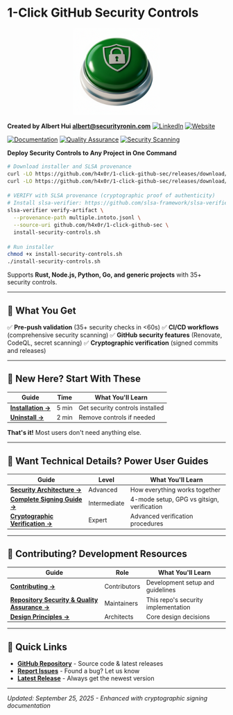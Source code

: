 # 1-Click GitHub Security Controls

<div align="center">
  <img src="./1-click-github-sec Logo.png" alt="1-Click GitHub Security" width="200">
</div>

**Created by Albert Hui <albert@securityronin.com>** [![LinkedIn](https://img.shields.io/badge/LinkedIn-0077B5?style=flat-square&logo=linkedin&logoColor=white)](https://www.linkedin.com/in/alberthui) [![Website](https://img.shields.io/badge/Website-4285F4?style=flat-square&logo=google-chrome&logoColor=white)](https://www.securityronin.com/)

[![Documentation](https://github.com/h4x0r/1-click-github-sec/actions/workflows/docs.yml/badge.svg?branch=main)](https://github.com/h4x0r/1-click-github-sec/actions/workflows/docs.yml)
[![Quality Assurance](https://github.com/h4x0r/1-click-github-sec/actions/workflows/quality-assurance.yml/badge.svg?branch=main)](https://github.com/h4x0r/1-click-github-sec/actions/workflows/quality-assurance.yml)
[![Security Scanning](https://github.com/h4x0r/1-click-github-sec/actions/workflows/security-scan.yml/badge.svg?branch=main)](https://github.com/h4x0r/1-click-github-sec/actions/workflows/security-scan.yml)

**Deploy Security Controls to Any Project in One Command**

```bash
# Download installer and SLSA provenance
curl -LO https://github.com/h4x0r/1-click-github-sec/releases/download/v0.6.11/install-security-controls.sh
curl -LO https://github.com/h4x0r/1-click-github-sec/releases/download/v0.6.11/multiple.intoto.jsonl

# VERIFY with SLSA provenance (cryptographic proof of authenticity)
# Install slsa-verifier: https://github.com/slsa-framework/slsa-verifier#installation
slsa-verifier verify-artifact \
  --provenance-path multiple.intoto.jsonl \
  --source-uri github.com/h4x0r/1-click-github-sec \
  install-security-controls.sh

# Run installer
chmod +x install-security-controls.sh
./install-security-controls.sh
```

Supports **Rust, Node.js, Python, Go, and generic projects** with 35+ security controls.

---

## 🎯 What You Get

✅ **Pre-push validation** (35+ security checks in <60s)
✅ **CI/CD workflows** (comprehensive security scanning)
✅ **GitHub security features** (Renovate, CodeQL, secret scanning)
✅ **Cryptographic verification** (signed commits and releases)

---

## 🚀 **New Here?** Start With These

| Guide | Time | What You'll Learn |
|-------|------|-------------------|
| **[Installation →](installation.md)** | 5 min | Get security controls installed |
| **[Uninstall →](uninstall.md)** | 2 min | Remove controls if needed |

**That's it!** Most users don't need anything else.

---

## 🔧 **Want Technical Details?** Power User Guides

| Guide | Level | What You'll Learn |
|-------|-------|-------------------|
| **[Security Architecture →](architecture.md)** | Advanced | How everything works together |
| **[Complete Signing Guide →](signing-guide.md)** | Intermediate | 4-mode setup, GPG vs gitsign, verification |
| **[Cryptographic Verification →](cryptographic-verification.md)** | Expert | Advanced verification procedures |

---

## 👥 **Contributing?** Development Resources

| Guide | Role | What You'll Learn |
|-------|------|-------------------|
| **[Contributing →](contributing.md)** | Contributors | Development setup and guidelines |
| **[Repository Security & Quality Assurance →](repo-security-and-quality-assurance.md)** | Maintainers | This repo's security implementation |
| **[Design Principles →](design-principles.md)** | Architects | Core design decisions |

---

## 🔗 Quick Links

- **[GitHub Repository](https://github.com/h4x0r/1-click-github-sec)** - Source code & latest releases
- **[Report Issues](https://github.com/h4x0r/1-click-github-sec/issues)** - Found a bug? Let us know
- **[Latest Release](https://github.com/h4x0r/1-click-github-sec/releases/latest)** - Always get the newest version

---

*Updated: September 25, 2025 - Enhanced with cryptographic signing documentation*
